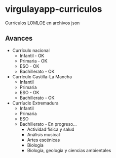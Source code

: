 # virgulayapp-curriculos
Currículos LOMLOE en archivos json

## Avances
* Currículo nacional
  * Infantil - OK
  * Primaria - OK
  * ESO - OK
  * Bachillerato - OK
* Currículo Castilla-La Mancha
  * Infantil
  * Primaria
  * ESO - OK
  * Bachillerato - OK
* Curríuclo Extremadura
  * Infantil
  * Primaria
  * ESO
  * Bachillerato - En progreso...
    * Actividad física y salud
    * Análisis musical
    * Artes escénicas
    * Biología
    * Biología, geología y ciencias ambientales
